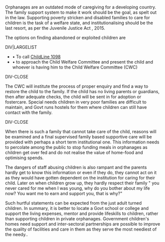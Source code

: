 <!--//meta
About: The role of family-based care and the drawbacks of orphanages in modern caregiving for children.
Description: This article highlights the importance of family-based care over institutionalization for children, as outlined in the Juvenile Justice Act, 2015, and discusses the challenges and solutions for supporting vulnerable children.
Excerpt: Orphanages are outdated. Learn why family-based care is essential for children and how public awareness can help improve their lives.
Primary Keyword: family-based care
Related Keywords: orphanages, Juvenile Justice Act 2015, child welfare, family support system, child rehabilitation
Long-Tail Keywords: why family-based care is better than orphanages, Juvenile Justice Act and child care, supporting vulnerable children in families
Date: 2025-09-30
Date_mr: 2025-09-30
Prompted By: `Imran`
Meta Author: `GitHub Copilot`
//meta-->

Orphanages are an outdated mode of caregiving for a developing country. The family support system to make it work should be the goal, as spelt out in the law. Supporting poverty stricken and disabled families to care for children is the task of a welfare state, and institutionalising should be the last resort, as per the Juvenile Justice Act , 2015. 

The options on finding abandoned or exploited children are 

DIV|LARGELIST

* &bull; To call [ChildLine 1098](tel:1098BTNSITE)
* &bull; to approach the Child Welfare Committee and present the child and whoever is having him to the Child Welfare Committee (CWC)

DIV-CLOSE

The CWC will institute the process of proper enquiry and find a way to restore the child to the family. If the child has no living parents or guardians, then after adequate checks, the child will be sent in for adoption or fostercare. Special needs children in very poor families are difficult to maintain, and Govt runs hostels for them where children can still have contact with the family.

DIV-CLOSE

When there is such a family that cannot take care of the child, reasons will be examined and a final supervised family based supportive care will be provided with perhaps a short term institutional one. This information needs to percolate among the public to stop funding meals in orphanages as children get over fed and do not realise the value of home-food and optimising spends.

The dangers of staff abusing children is also rampant and the parents hardly get to know this information or even if they do, they cannot act on it as they would have gotten dependent on the institution for caring for their child. Later on when children grow up, they hardly respect their family " you never cared for me when I was young, why do you bother about my life now? You want me to earn and support you, that is why?"

Such hurtful statements can be expected from the just adult turned children. In summary, it is better to locate a Govt school or college and support the living expenses, mentor and provide lifeskills to children, rather than supporting children in private orphanages. Government children's homes need support and inter-sectoral partnerships are possible to improve the quality of facilities and care in them as they serve the most neediest of the needy..
